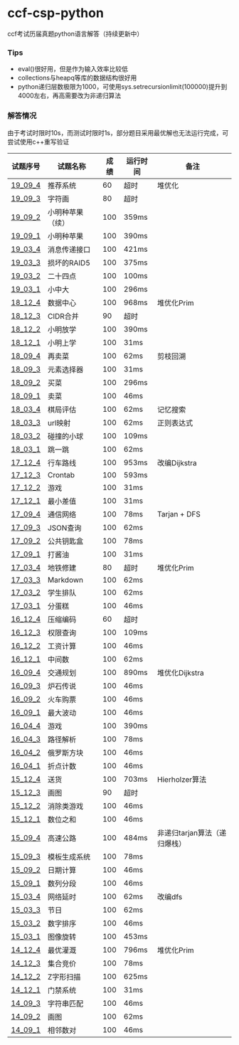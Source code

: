 # ccf-csp-python
ccf考试历届真题python语言解答（持续更新中）
### Tips
* eval()很好用，但是作为输入效率比较低
* collections与heapq等库的数据结构很好用
* python递归层数极限为1000，可使用sys.setrecursionlimit(100000)提升到4000左右，再高需要改为非递归算法
### 解答情况
由于考试时限时10s，而测试时限时1s，部分题目采用最优解也无法运行完成，可尝试使用c++重写验证  

| 试题序号                      | 试题名称         | 成绩 | 运行时间 | 备注                         |
| ----------------------------- | ---------------- | ---- | -------- | ---------------------------- |
| [19_09_4](./19_09/19_09_4.py) | 推荐系统         | 60   | 超时     | 堆优化                       |
| [19_09_3](./19_09/19_09_3.py) | 字符画           | 80   | 超时     |                              |
| [19_09_2](./19_09/19_09_2.py) | 小明种苹果（续） | 100  | 359ms    |                              |
| [19_09_1](./19_09/19_09_1.py) | 小明种苹果       | 100  | 390ms    |                              |
| [19_03_4](./19_03/19_03_4.py) | 消息传递接口     | 100  | 421ms    |                              |
| [19_03_3](./19_03/19_03_3.py) | 损坏的RAID5      | 100  | 375ms    |                              |
| [19_03_2](./19_03/19_03_2.py) | 二十四点         | 100  | 100ms    |                              |
| [19_03_1](./19_03/19_03_1.py) | 小中大           | 100  | 296ms    |                              |
| [18_12_4](./18_12/18_12_4.py) | 数据中心         | 100  | 968ms    | 堆优化Prim                   |
| [18_12_3](./18_12/18_12_3.py) | CIDR合并         | 90   | 超时     |                              |
| [18_12_2](./18_12/18_12_2.py) | 小明放学         | 100  | 390ms    |                              |
| [18_12_1](./18_12/18_12_1.py) | 小明上学         | 100  | 31ms     |                              |
| [18_09_4](./18_09/18_09_4.py) | 再卖菜           | 100  | 62ms     | 剪枝回溯                     |
| [18_09_3](./18_09/18_09_3.py) | 元素选择器       | 100  | 31ms     |                              |
| [18_09_2](./18_09/18_09_2.py) | 买菜             | 100  | 296ms    |                              |
| [18_09_1](./18_09/18_09_1.py) | 卖菜             | 100  | 46ms     |                              |
| [18_03_4](./18_03/18_03_4.py) | 棋局评估         | 100  | 62ms     | 记忆搜索                     |
| [18_03_3](./18_03/18_03_3.py) | url映射          | 100  | 62ms     | 正则表达式                   |
| [18_03_2](./18_03/18_03_2.py) | 碰撞的小球       | 100  | 109ms    |                              |
| [18_03_1](./18_03/18_03_1.py) | 跳一跳           | 100  | 62ms     |                              |
| [17_12_4](./17_12/17_12_4.py) | 行车路线         | 100  | 953ms    | 改编Dijkstra                 |
| [17_12_3](./17_12/17_12_3.py) | Crontab          | 100  | 593ms    |                              |
| [17_12_2](./17_12/17_12_2.py) | 游戏             | 100  | 31ms     |                              |
| [17_12_1](./17_12/17_12_1.py) | 最小差值         | 100  | 31ms     |                              |
| [17_09_4](./17_09/17_09_4.py) | 通信网络         | 100  | 78ms     | Tarjan + DFS                 |
| [17_09_3](./17_09/17_09_3.py) | JSON查询         | 100  | 62ms     |                              |
| [17_09_2](./17_09/17_09_2.py) | 公共钥匙盒       | 100  | 78ms     |                              |
| [17_09_1](./17_09/17_09_1.py) | 打酱油           | 100  | 31ms     |                              |
| [17_03_4](./17_03/17_03_4.py) | 地铁修建         | 80   | 超时     | 堆优化Prim                   |
| [17_03_3](./17_03/17_03_3.py) | Markdown         | 100  | 62ms     |                              |
| [17_03_2](./17_03/17_03_2.py) | 学生排队         | 100  | 62ms     |                              |
| [17_03_1](./17_03/17_03_1.py) | 分蛋糕           | 100  | 46ms     |                              |
| [16_12_4](./16_12/16_12_4.py) | 压缩编码         | 60   | 超时     |                              |
| [16_12_3](./16_12/16_12_3.py) | 权限查询         | 100  | 109ms    |                              |
| [16_12_2](./16_12/16_12_2.py) | 工资计算         | 100  | 46ms     |                              |
| [16_12_1](./16_12/16_12_1.py) | 中间数           | 100  | 62ms     |                              |
| [16_09_4](./16_09/16_09_4.py) | 交通规划         | 100  | 890ms    | 堆优化Dijkstra               |
| [16_09_3](./16_09/16_09_3.py) | 炉石传说         | 100  | 46ms     |                              |
| [16_09_2](./16_09/16_09_2.py) | 火车购票         | 100  | 46ms     |                              |
| [16_09_1](./16_09/16_09_1.py) | 最大波动         | 100  | 46ms     |                              |
| [16_04_4](./16_04/16_04_4.py) | 游戏             | 100  | 390ms    |                              |
| [16_04_3](./16_04/16_04_3.py) | 路径解析         | 100  | 78ms     |                              |
| [16_04_2](./16_04/16_04_2.py) | 俄罗斯方块       | 100  | 46ms     |                              |
| [16_04_1](./16_04/16_04_1.py) | 折点计数         | 100  | 46ms     |                              |
| [15_12_4](./15_12/15_12_4.py) | 送货             | 100  | 703ms    | Hierholzer算法               |
| [15_12_3](./15_12/15_12_3.py) | 画图             | 90   | 超时     |                              |
| [15_12_2](./15_12/15_12_2.py) | 消除类游戏       | 100  | 46ms     |                              |
| [15_12_1](./15_12/15_12_1.py) | 数位之和         | 100  | 46ms     |                              |
| [15_09_4](./15_09/15_09_4.py) | 高速公路         | 100  | 484ms    | 非递归tarjan算法（递归爆栈） |
| [15_09_3](./15_09/15_09_3.py) | 模板生成系统     | 100  | 78ms     |                              |
| [15_09_2](./15_09/15_09_2.py) | 日期计算         | 100  | 46ms     |                              |
| [15_09_1](./15_09/15_09_1.py) | 数列分段         | 100  | 46ms     |                              |
| [15_03_4](./15_03/15_03_4.py) | 网络延时         | 100  | 62ms     | 改编dfs                      |
| [15_03_3](./15_03/15_03_3.py) | 节日             | 100  | 62ms     |                              |
| [15_03_2](./15_03/15_03_2.py) | 数字排序         | 100  | 46ms     |                              |
| [15_03_1](./15_03/15_03_1.py) | 图像旋转         | 100  | 453ms    |                              |
| [14_12_4](./14_12/14_12_4.py) | 最优灌溉         | 100  | 796ms    | 堆优化Prim                   |
| [14_12_3](./14_12/14_12_3.py) | 集合竞价         | 100  | 78ms     |                              |
| [14_12_2](./14_12/14_12_2.py) | Z字形扫描        | 100  | 625ms    |                              |
| [14_12_1](./14_12/14_12_1.py) | 门禁系统         | 100  | 31ms     |                              |
| [14_09_3](./14_09/14_09_3.py) | 字符串匹配       | 100  | 46ms     |                              |
| [14_09_2](./14_09/14_09_2.py) | 画图             | 100  | 62ms     |                              |
| [14_09_1](./14_09/14_09_1.py) | 相邻数对         | 100  | 46ms     |                              |